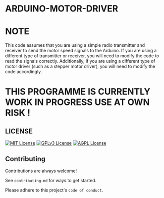 # ARDUINO-MOTOR-DRIVER
# NOTE
This code assumes that you are using a simple radio transmitter and receiver to send the motor speed signals to the Arduino. If you are using a different type of transmitter or receiver, you will need to modify the code to read the signals correctly. Additionally, if you are using a different type of motor driver (such as a stepper motor driver), you will need to modify the code accordingly.

# THIS PROGRAMME IS CURRENTLY WORK IN PROGRESS USE AT OWN RISK !


## LICENSE


[![MIT License](https://img.shields.io/badge/License-MIT-green.svg)](https://choosealicense.com/licenses/mit/)
[![GPLv3 License](https://img.shields.io/badge/License-GPL%20v3-yellow.svg)](https://opensource.org/licenses/)
[![AGPL License](https://img.shields.io/badge/license-AGPL-blue.svg)](http://www.gnu.org/licenses/agpl-3.0)


## Contributing

Contributions are always welcome!

See `contributing.md` for ways to get started.

Please adhere to this project's `code of conduct`.

